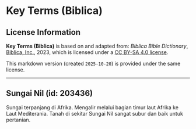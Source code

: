 # Key Terms (Biblica)

## License Information

**Key Terms (Biblica)** is based on and adapted from: _Biblica Bible Dictionary_, [Biblica, Inc.](https://www.biblica.com/), 2023, which is licensed under a [CC BY-SA 4.0 license](https://creativecommons.org/licenses/by-sa/4.0/legalcode.en).

This markdown version (created `2025-10-20`) is provided under the same license.



--------------------------------

## Sungai Nil (id: 203436)

Sungai terpanjang di Afrika. Mengalir melalui bagian timur laut Afrika ke Laut Mediterania. Tanah di sekitar Sungai Nil sangat subur dan baik untuk pertanian.



